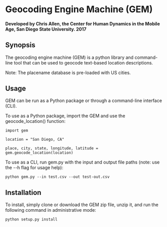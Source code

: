 # Geocoding Engine Machine (GEM) 
#### Developed by Chris Allen, the Center for Human Dynamics in the Mobile Age, San Diego State University. 2017
## Synopsis

The geocoding engine machine (GEM) is a python library and command-line tool that can be used to geocode text-based location descriptions.  

Note: The placename database is pre-loaded with US cities.

## Usage

GEM can be run as a Python package or through a command-line interface (CLI).  

To use as a Python package, import the GEM and use the geocode_location() function: 

~~~~
import gem

location = "San Diego, CA"

place, city, state, longitude, latitude = gem.geocode_location(location)
~~~~

To use as a CLI, run gem.py with the input and output file paths (note: use the --h flag for usage help):

~~~~
python gem.py --in test.csv --out test-out.csv
~~~~

## Installation

To install, simply clone or download the GEM zip file, unzip it, and run the following command in administrative mode:

~~~~
python setup.py install
~~~~

